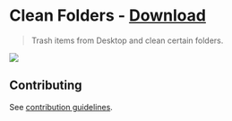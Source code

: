 # Clean Folders - [Download](https://github.com/nikitavoloboev/small-workflows/blob/master/clean-folders/Clean%20folders.alfredworkflow?raw=true)

> Trash items from Desktop and clean certain folders.

![](https://i.imgur.com/hKrJyfs.png)

## Contributing

See [contribution guidelines](../CONTRIBUTING.md).

